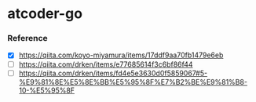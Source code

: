 # atcoder-go

### Reference

- [x] https://qiita.com/koyo-miyamura/items/17ddf9aa70fb1479e6eb
- [ ] https://qiita.com/drken/items/e77685614f3c6bf86f44
- [ ] https://qiita.com/drken/items/fd4e5e3630d0f5859067#5-%E9%81%8E%E5%8E%BB%E5%95%8F%E7%B2%BE%E9%81%B8-10-%E5%95%8F
